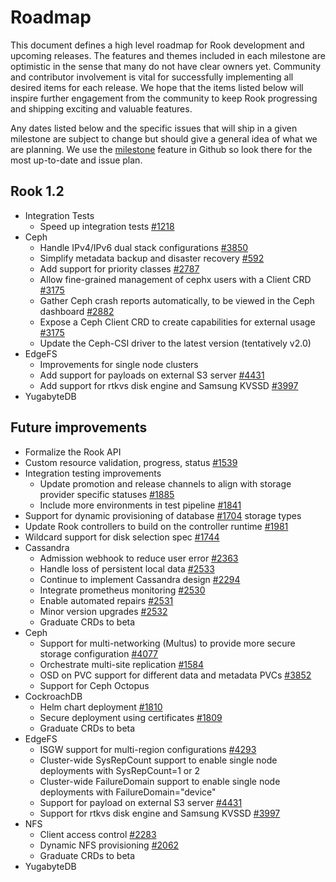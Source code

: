 # Roadmap

This document defines a high level roadmap for Rook development and upcoming releases.
The features and themes included in each milestone are optimistic in the sense that many do not have clear owners yet.
Community and contributor involvement is vital for successfully implementing all desired items for each release.
We hope that the items listed below will inspire further engagement from the community to keep Rook progressing and shipping exciting and valuable features.

Any dates listed below and the specific issues that will ship in a given milestone are subject to change but should give a general idea of what we are planning.
We use the [milestone](https://github.com/rook/rook/milestones) feature in Github so look there for the most up-to-date and issue plan.

## Rook 1.2

* Integration Tests
  * Speed up integration tests [#1218](https://github.com/rook/rook/issues/1218)
* Ceph
  * Handle IPv4/IPv6 dual stack configurations [#3850](https://github.com/rook/rook/issues/3850)
  * Simplify metadata backup and disaster recovery [#592](https://github.com/rook/rook/issues/592)
  * Add support for priority classes [#2787](https://github.com/rook/rook/issues/2787)
  * Allow fine-grained management of cephx users with a Client CRD [#3175](https://github.com/rook/rook/issues/3175)
  * Gather Ceph crash reports automatically, to be viewed in the Ceph dashboard [#2882](https://github.com/rook/rook/issues/2882)
  * Expose a Ceph Client CRD to create capabilities for external usage [#3175](https://github.com/rook/rook/issues/3175)
  * Update the Ceph-CSI driver to the latest version (tentatively v2.0)
* EdgeFS
  * Improvements for single node clusters
  * Add support for payloads on external S3 server [#4431](https://github.com/rook/rook/issues/4431)
  * Add support for rtkvs disk engine and Samsung KVSSD [#3997](https://github.com/rook/rook/issues/3997)
* YugabyteDB

## Future improvements

* Formalize the Rook API
* Custom resource validation, progress, status [#1539](https://github.com/rook/rook/issues/1539)
* Integration testing improvements
  * Update promotion and release channels to align with storage provider specific statuses [#1885](https://github.com/rook/rook/issues/1885)
  * Include more environments in test pipeline [#1841](https://github.com/rook/rook/issues/1841)
* Support for dynamic provisioning of database [#1704](https://github.com/rook/rook/issues/1704) storage types
* Update Rook controllers to build on the controller runtime [#1981](https://github.com/rook/rook/issues/1981)
* Wildcard support for disk selection spec [#1744](https://github.com/rook/rook/issues/1744)
* Cassandra
  * Admission webhook to reduce user error [#2363](https://github.com/rook/rook/issues/2363)
  * Handle loss of persistent local data [#2533](https://github.com/rook/rook/issues/2533)
  * Continue to implement Cassandra design [#2294](https://github.com/rook/rook/issues/2294)
  * Integrate prometheus monitoring [#2530](https://github.com/rook/rook/issues/2530)
  * Enable automated repairs [#2531](https://github.com/rook/rook/issues/2531)
  * Minor version upgrades [#2532](https://github.com/rook/rook/issues/2532)
  * Graduate CRDs to beta
* Ceph
  * Support for multi-networking (Multus) to provide more secure storage configuration [#4077](https://github.com/rook/rook/pull/4077)
  * Orchestrate multi-site replication [#1584](https://github.com/rook/rook/issues/1584)
  * OSD on PVC support for different data and metadata PVCs [#3852](https://github.com/rook/rook/issues/3852)
  * Support for Ceph Octopus
* CockroachDB
  * Helm chart deployment [#1810](https://github.com/rook/rook/issues/1810)
  * Secure deployment using certificates [#1809](https://github.com/rook/rook/issues/1809)
  * Graduate CRDs to beta
* EdgeFS
  * ISGW support for multi-region configurations [#4293](https://github.com/rook/rook/issues/4293)
  * Cluster-wide SysRepCount support to enable single node deployments with SysRepCount=1 or 2
  * Cluster-wide FailureDomain support to enable single node deployments with FailureDomain="device"
  * Support for payload on external S3 server [#4431](https://github.com/rook/rook/issues/4431)
  * Support for rtkvs disk engine and Samsung KVSSD [#3997](https://github.com/rook/rook/issues/3997)
* NFS
  * Client access control [#2283](https://github.com/rook/rook/issues/2283)
  * Dynamic NFS provisioning [#2062](https://github.com/rook/rook/issues/2062)
  * Graduate CRDs to beta
* YugabyteDB
